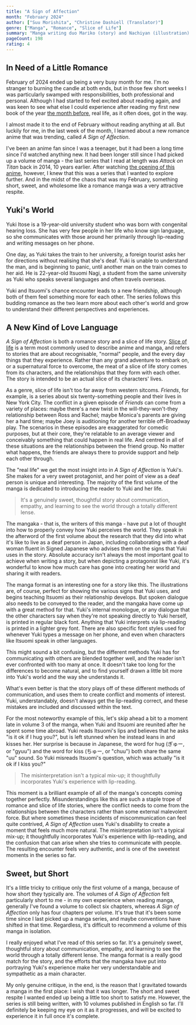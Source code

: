 ```yaml
---
title: "A Sign of Affection"
month: "February 2024"
author: ["Suu Morishita", "Christine Dashiell (Translator)"]
genre: ["Manga", "Romance", "Slice of Life"]
summary: "Manga writing duo Mariko (story) and Nachiyan (illustration) team up under the name Suu Morishita to deliver a wholesome slice of life romance. Their work boasts beautiful, watercolour-like artwork and thoughtful story beats, depicting a sweet romance between a deaf university student and the multilingual senior who takes interest in her."
pageCount: 198
rating: 4
---
```


## In Need of a Little Romance

February of 2024 ended up being a very busy month for me. I'm no stranger to burning the candle at both ends, but in those few short weeks I was particularly swamped with responsibilities, both professional and personal. Although I had started to feel excited about reading again, and was keen to see what else I could experience after reading my first new book of the year [the month before](/reviews/the-dead-take-the-a-train), real life, as it often does, got in the way.

I almost made it to the end of February without reading anything at all. But luckily for me, in the last week of the month, I learned about a new romance anime that was trending, called _A Sign of Affection_.

I've been an anime fan since I was a teenager, but it had been a long time since I'd watched anything new. It had been longer still since I had picked up a volume of manga - the last series that I read at length was _Attack on Titan_ back in 2014, 10 years earlier. After watching [the opening of this anime](https://www.youtube.com/watch?v=OfAnMY7ALE4), however, I knew that this was a series that I wanted to explore further. And in the midst of the chaos that was my February, something short, sweet, and wholesome like a romance manga was a very attractive respite.

## Yuki's World

Yuki Itose is a 19-year-old university student who was born with congenital hearing loss. She has very few people in her life who know sign language, so she communicates with those around her primarily through lip-reading and writing messages on her phone.

One day, as Yuki takes the train to her university, a foreign tourist asks her for directions without realising that she's deaf. Yuki is unable to understand the man, and is beginning to panic, until another man on the train comes to her aid. He is 22-year-old Itsuomi Nagi, a student from the same university as Yuki who speaks several languages and often travels overseas.

Yuki and Itsuomi's chance encounter leads to a new friendship, although both of them feel something more for each other. The series follows this budding romance as the two learn more about each other's world and grow to understand their different perspectives and experiences.

## A New Kind of Love Language

_A Sign of Affection_ is both a romance story and a slice of life story. [Slice of life](https://en.wikipedia.org/wiki/Slice_of_life) is a term most commonly used to describe anime and manga, and refers to stories that are about recognisable, "normal" people, and the every day things that they experience. Rather than any grand adventure to embark on, or a supernatural force to overcome, the meat of a slice of life story comes from its characters, and the relationships that they form with each other. The story is intended to be an actual slice of its characters' lives.

As a genre, slice of life isn't too far away from western sitcoms. _Friends_, for example, is a series about six twenty-something people and their lives in New York City. The conflict in a given episode of _Friends_ can come from a variety of places: maybe there's a new twist in the will-they-won't-they relationship between Ross and Rachel; maybe Monica's parents are giving her a hard time; maybe Joey is auditioning for another terrible off-Broadway play. The scenarios in these episodes are exaggerated for comedic purposes, but at their core, they're relatable to an average viewer and conceivably something that could happen in real life. And centred in all of these situations are the relationships between the friend group. No matter what happens, the friends are always there to provide support and help each other through.

The "real life" we get the most insight into in _A Sign of Affection_ is Yuki's. She makes for a very sweet protagonist, and her point of view as a deaf person is unique and interesting. The majority of the first volume of the manga is dedicated to introducing the reader to Yuki and her life.

> It's a genuinely sweet, thoughtful story about communication, empathy, and learning to see the world through a totally different lense.

The mangaka - that is, the writers of this manga - have put a lot of thought into how to properly convey how Yuki perceives the world. They speak in the afterword of the first volume about the research that they did into what it's like to live as a deaf person in Japan, including collaborating with a deaf woman fluent in Signed Japanese who advises them on the signs that Yuki uses in the story. Absolute accuracy isn't always the most important goal to achieve when writing a story, but when depicting a protagonist like Yuki, it's wonderful to know how much care has gone into creating her world and sharing it with readers.

The manga format is an interesting one for a story like this. The illustrations are, of course, perfect for showing the various signs that Yuki uses, and begins teaching Itsuomi as their relationship develops. But spoken dialogue also needs to be conveyed to the reader, and the mangaka have come up with a great method for that. Yuki's internal monologue, or any dialogue that the other characters say when they're not speaking directly to Yuki herself, is printed in regular black font. Anything that Yuki interprets via lip-reading is printed in a lighter grey font. There are also specific font styles used for whenever Yuki types a message on her phone, and even when characters like Itsuomi speak in other languages.

This might sound a bit confusing, but the different methods Yuki has for communicating with others are blended together well, and the reader isn't ever confronted with too many at once. It doesn't take too long for the differences to become natural, and to find yourself drawn a little bit more into Yuki's world and the way she understands it.

What's even better is that the story plays off of these different methods of communication, and uses them to create conflict and moments of interest. Yuki, understandably, doesn't always get the lip-reading correct, and these mistakes are included and discussed within the text.

For the most noteworthy example of this, let's skip ahead a bit to a moment late in volume 3 of the manga, when Yuki and Itsuomi are reunited after he spent some time abroad. Yuki reads Itsuomi's lips and believes that he asks "is it ok if I hug you?", but is left stunned when he instead leans in and kisses her. Her surprise is because in Japanese, the word for hug (ぎゅー, or "gyuu") and the word for kiss (ちゅー, or "chuu") both share the same "uu" sound. So Yuki misreads Itsuomi's question, which was actually "is it ok if I kiss you?"

> The misinterpretation isn't a typical mix-up; it thoughtfully incorporates Yuki's experience with lip-reading.

This moment is a brilliant example of all of the manga's concepts coming together perfectly. Misunderstandings like this are such a staple trope of romance and slice of life stories, where the conflict needs to come from the relationships between the characters rather than some external malevolent force. But where sometimes these incidents of miscommunication can feel quite contrived, _A Sign of Affection_ uses Yuki's disability to create a moment that feels much more natural. The misinterpretation isn't a typical mix-up; it thoughtfully incorporates Yuki's experience with lip-reading, and the confusion that can arise when she tries to communicate with people. The resulting encounter feels very authentic, and is one of the sweetest moments in the series so far.

## Sweet, but Short

It's a little tricky to critique only the first volume of a manga, because of how short they typically are. The volumes of _A Sign of Affection_ felt particularly short to me - in my own experience when reading manga, generally I've found a volume to collect six chapters, whereas _A Sign of Affection_ only has four chapters per volume. It's true that it's been some time since I last picked up a manga series, and maybe conventions have shifted in that time. Regardless, it's difficult to recommend a volume of this manga in isolation.

I really enjoyed what I've read of this series so far. It's a genuinely sweet, thoughtful story about communication, empathy, and learning to see the world through a totally different lense. The manga format is a really good match for the story, and the efforts that the mangaka have put into portraying Yuki's experience make her very understandable and sympathetic as a main character.

My only genuine critique, in the end, is the reason that I gravitated towards a manga in the first place: I wish that it was longer. The short and sweet respite I wanted ended up being a little too short to satisfy me. However, the series is still being written, with 10 volumes published in English so far. I'll definitely be keeping my eye on it as it progresses, and will be excited to experience it in full once it's complete.
